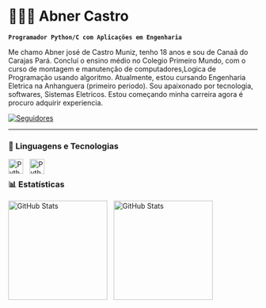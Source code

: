 # 👨🏻‍💻 Abner Castro

**`Programador Python/C com Aplicações em Engenharia`**

Me chamo Abner josé de Castro Muniz, tenho 18 anos e sou de Canaã do Carajas Pará. Concluí o ensino médio no Colegio Primeiro Mundo, com o curso de montagem e manutenção de computadores,Logica de Programação usando algoritmo. Atualmente, estou cursando Engenharia Eletrica na Anhanguera (primeiro periodo). Sou apaixonado por tecnologia, softwares, Sistemas Eletricos. Estou começando minha carreira agora é procuro adquirir experiencia.


<a href="https://github.com/Castrof14">
        
         
</a>
    <a href="https://github.com/Castrof14">
        <img 
            alt="Seguidores" 
            title="Me siga no GitHub" 
            src="https://custom-icon-badges.demolab.com/github/followers/Castrof14?color=236ad3&labelColor=1155ba&style=for-the-badge&logo=github&label=Seguidores&logoColor=white"
        />
    </a>
</p>

---

### 🤖 Linguagens e Tecnologias


<img 
    align="left" 
    alt="Python" 
    title="Python"
    width="30px" 
    style="padding-right: 10px;" 
    src="https://cdn.jsdelivr.net/gh/devicons/devicon@latest/icons/python/python-original.svg" 
/>



<img 
    align="left" 
    alt="Python" 
    title="Python"
    width="30px" 
    style="padding-right: 10px;" 
    src="https://cdn.jsdelivr.net/gh/devicons/devicon@latest/icons/python/python-original.svg" 
/>


<br/>

### 📊 Estatísticas

<p>
  <img 
    align="left" 
    alt="GitHub Stats" 
    height="200" 
    style="padding-right: 10px;" 
    src="https://github-readme-stats.vercel.app/api?username=Castrof14&show_icons=true&theme=tokyonight&include_all_commits=true&locale=pt-br" 
  />

<img 
      align="left" 
      alt="GitHub Stats" 
      height="200" 
      src="https://github-readme-stats.vercel.app/api/top-langs/?username=Castrof14&theme=tokyonight&layout=compact&custom_title=Tecnologias&langs_count=9" 
  />

</p>

